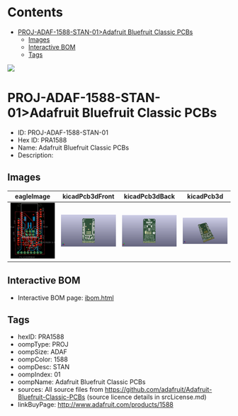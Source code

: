 



Contents
========

* [PROJ-ADAF-1588-STAN-01>Adafruit Bluefruit Classic PCBs](#proj-adaf-1588-stan-01adafruit-bluefruit-classic-pcbs)
	* [Images](#images)
	* [Interactive BOM](#interactive-bom)
	* [Tags](#tags)
  
![][im]
# PROJ-ADAF-1588-STAN-01>Adafruit Bluefruit Classic PCBs

- ID: PROJ-ADAF-1588-STAN-01
- Hex ID: PRA1588
- Name: Adafruit Bluefruit Classic PCBs
- Description: 

## Images
  
  

|eagleImage|kicadPcb3dFront|kicadPcb3dBack|kicadPcb3d|
| :---: | :---: | :---: | :---: |
|[![eagleImage](eagleImage_140.png)](eagleImage_600.png)|[![kicadPcb3dFront](kicadPcb3dFront_140.png)](kicadPcb3dFront_600.png)|[![kicadPcb3dBack](kicadPcb3dBack_140.png)](kicadPcb3dBack_600.png)|[![kicadPcb3d](kicadPcb3d_140.png)](kicadPcb3d_600.png)|

## Interactive BOM

- Interactive BOM page: [ibom.html](kicad/bom/ibom.html)

## Tags

- hexID: PRA1588
- oompType: PROJ
- oompSize: ADAF
- oompColor: 1588
- oompDesc: STAN
- oompIndex: 01
- oompName: Adafruit Bluefruit Classic PCBs
- sources: All source files from https://github.com/adafruit/Adafruit-Bluefruit-Classic-PCBs (source licence details in srcLicense.md)
- linkBuyPage: http://www.adafruit.com/products/1588



[im]: kicadPcb3d_450.png
